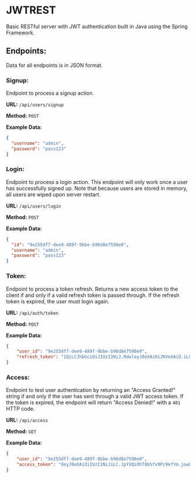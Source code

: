 # JWTREST

Basic RESTful server with JWT authentication built in Java using the Spring
Framework.

## Endpoints:

Data for all endpoints is in JSON format.

### Signup:
Endpoint to process a signup action.

**URL:** `/api/users/signup`

**Method:** `POST` 

**Example Data:**
```json
{
  "username": "admin",
  "password": "pass123"
}
```

### Login:
Endpoint to process a login action. This endpoint will only work once a user has 
successfully signed up. Note that because users are stored in memory, all users 
are wiped upon server restart. 

**URL:** `/api/users/login`

**Method:** `POST`

**Example Data:**
```json
{
  "id": "9e255df7-dee9-489f-9bbe-b96d8e7598e0", 
  "username": "admin",
  "password": "pass123"
}
```

### Token:
Endpoint to process a token refresh. Returns a new access token to the client 
if and only if a valid refresh token is passed through. If the refresh token is
expired, the user must login again.

**URL:** `/api/auth/token`

**Method:** `POST`

**Example Data:**
```json
{
    "user_id": "9e255df7-dee9-489f-9bbe-b96d8e7598e0",
    "refresh_token": "1QiLCJhbGciOiJIUzI1NiJ.RdwleyJ0eXAiOiJKVeXAiO.iLCJpYXQiO0JowFv7QaIer" 
}
```

### Access:
Endpoint to test user authentication by returning an "Access Granted!" string if
and only if the user has sent through a valid JWT access token. If the token is 
expired, the endpoint will return "Access Denied!" with a `401` HTTP code.

**URL:** `/api/access`

**Method:** `GET`

**Example Data:**
```json
{
    "user_id": "9e255df7-dee9-489f-9bbe-b96d8e7598e0",
    "access_token": "OeyJ0eXAiOiIUzI1NiJiLC.JpYXQiOhT8b5fx9Pc9kfYm.jowUyR6MgDf09KopER3wDu"
}
```